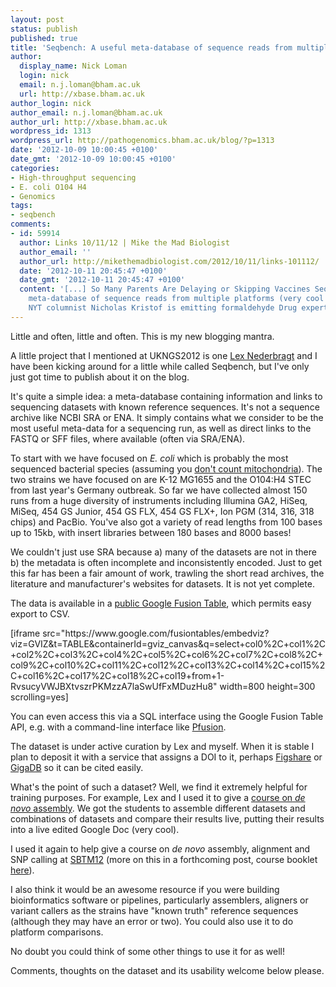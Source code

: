 ```yaml
---
layout: post
status: publish
published: true
title: 'Seqbench: A useful meta-database of sequence reads from multiple platforms'
author:
  display_name: Nick Loman
  login: nick
  email: n.j.loman@bham.ac.uk
  url: http://xbase.bham.ac.uk
author_login: nick
author_email: n.j.loman@bham.ac.uk
author_url: http://xbase.bham.ac.uk
wordpress_id: 1313
wordpress_url: http://pathogenomics.bham.ac.uk/blog/?p=1313
date: '2012-10-09 10:00:45 +0100'
date_gmt: '2012-10-09 10:00:45 +0100'
categories:
- High-throughput sequencing
- E. coli O104 H4
- Genomics
tags:
- seqbench
comments:
- id: 59914
  author: Links 10/11/12 | Mike the Mad Biologist
  author_email: ''
  author_url: http://mikethemadbiologist.com/2012/10/11/links-101112/
  date: '2012-10-11 20:45:47 +0100'
  date_gmt: '2012-10-11 20:45:47 +0100'
  content: '[...] So Many Parents Are Delaying or Skipping Vaccines Seqbench: A useful
    meta-database of sequence reads from multiple platforms (very cool resource) Danger:
    NYT columnist Nicholas Kristof is emitting formaldehyde Drug expert [...]'
---
```

<p>Little and often, little and often. This is my new blogging mantra.</p>
<p>A little project that I mentioned at UKNGS2012 is one <a href="http://contig.wordpress.com/">Lex Nederbragt</a> and I have been kicking around for a little while called Seqbench, but I've only just got time to publish about it on the blog.</p>
<p>It's quite a simple idea: a meta-database containing information and links to sequencing datasets with known reference sequences. It's not a sequence archive like NCBI SRA or ENA. It simply contains what we consider to be the most useful meta-data for a sequencing run, as well as direct links to the FASTQ or SFF files, where available (often via SRA/ENA).</p>
<p>To start with we have focused on <em>E. coli</em> which is probably the most sequenced bacterial species (assuming you <a href="http://www.ncbi.nlm.nih.gov/pubmed/21123072">don't count mitochondria</a>). The two strains we have focused on are K-12 MG1655 and the O104:H4 STEC from last year's Germany outbreak. So far we have collected almost 150 runs from a huge diversity of instruments including Illumina GA2, HiSeq, MiSeq, 454 GS Junior, 454 GS FLX, 454 GS FLX+, Ion PGM (314, 316, 318 chips) and PacBio. You've also got a variety of read lengths from 100 bases up to 15kb, with insert libraries between 180 bases and 8000 bases!</p>
<p>We couldn't just use SRA because a) many of the datasets are not in there b) the metadata is often incomplete and inconsistently encoded. Just to get this far has been a fair amount of work, trawling the short read archives, the literature and manufacturer's websites for datasets. It is not yet complete.</p>
<p>The data is available in a <a href="https://www.google.com/fusiontables/DataSource?snapid=S720146QXEJ">public Google Fusion Table</a>, which permits easy export to CSV.</p>
<p>[iframe src="https://www.google.com/fusiontables/embedviz?viz=GVIZ&t=TABLE&containerId=gviz_canvas&q=select+col0%2C+col1%2C+col2%2C+col3%2C+col4%2C+col5%2C+col6%2C+col7%2C+col8%2C+col9%2C+col10%2C+col11%2C+col12%2C+col13%2C+col14%2C+col15%2C+col16%2C+col17%2C+col18%2C+col19+from+1-RvsucyVWJBXtvszrPKMzzA7laSwUfFxMDuzHu8" width=800 height=300 scrolling=yes]</p>
<p>You can even access this via a SQL interface using the Google Fusion Table API, e.g. with a command-line interface like <a href="http://www.robinclarke.net/archives/perl-for-fusion-tables">Pfusion</a>.</p>
<p>The dataset is under active curation by Lex and myself. When it is stable I plan to deposit it with a service that assigns a DOI to it, perhaps <a href="http://www.figshare.com">Figshare</a> or <a href="http://www.gigadb.org">GigaDB</a> so it can be cited easily.</p>
<p>What's the point of such a dataset? Well, we find it extremely helpful for training purposes.  For example, Lex and I used it to give a <a href="https://github.com/lexnederbragt/denovo-assembly-tutorial">course on<em> de novo </em>assembly</a>. We got the students to assemble different datasets and combinations of datasets and compare their results live, putting their results into a live edited Google Doc (very cool).</p>
<p>I used it again to help give a course on <em>de novo</em> assembly, alignment and SNP calling at <a href="http://gtpb.igc.gulbenkian.pt/bicourses/SBTM12/index.html">SBTM12</a> (more on this in a forthcoming post, course booklet <a href="http://tinyurl.com/sbtm12">here</a>).</p>
<p>I also think it would be an awesome resource if you were building bioinformatics software or pipelines, particularly assemblers, aligners or variant callers as the strains have "known truth" reference sequences (although they may have an error or two). You could also use it to do platform comparisons.</p>
<p>No doubt you could think of some other things to use it for as well!</p>
<p>Comments, thoughts on the dataset and its usability welcome below please.</p>
